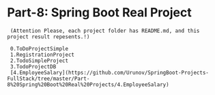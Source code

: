 #                                           Part-8: Spring Boot Real Project 
     (Attention Please, each project folder has README.md, and this project result repesents.!)

     0.ToDoProjectSimple
     1.RegistrationProject
     2.TodoSimpleProject
     3.TodoProjectDB
     [4.EmployeeSalary](https://github.com/Urunov/SpringBoot-Projects-FullStack/tree/master/Part-8%20Spring%20Boot%20Real%20Projects/4.EmployeeSalary)
